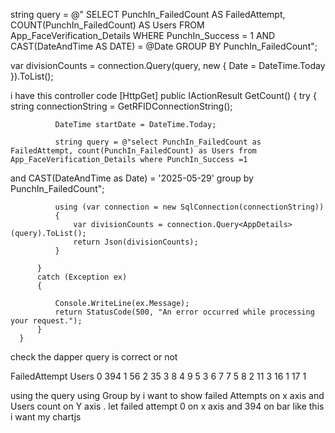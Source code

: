 string query = @"
SELECT 
    PunchIn_FailedCount AS FailedAttempt, 
    COUNT(PunchIn_FailedCount) AS Users 
FROM 
    App_FaceVerification_Details 
WHERE 
    PunchIn_Success = 1
    AND CAST(DateAndTime AS DATE) = @Date
GROUP BY 
    PunchIn_FailedCount";

var divisionCounts = connection.Query<AppDetails>(query, new { Date = DateTime.Today }).ToList();

<script src="https://cdn.jsdelivr.net/npm/chart.js"></script>

<script>
    document.addEventListener("DOMContentLoaded", function () {
        fetch('/Dashboard/GetCount') // Make sure this matches your controller
            .then(response => response.json())
            .then(data => {
                // Sort by FailedAttempt so 0, 1, 2, ... appear in order
                data.sort((a, b) => a.FailedAttempt - b.FailedAttempt);

                const labels = data.map(item => item.FailedAttempt);
                const users = data.map(item => item.Users);

                const ctx = document.getElementById('barChart4').getContext('2d');
                new Chart(ctx, {
                    type: 'bar',
                    data: {
                        labels: labels, // FailedAttempt on X-axis
                        datasets: [{
                            label: 'Users',
                            data: users, // Users on Y-axis
                            backgroundColor: 'rgba(54, 162, 235, 0.7)',
                            borderColor: 'rgba(54, 162, 235, 1)',
                            borderWidth: 1
                        }]
                    },
                    options: {
                        responsive: true,
                        plugins: {
                            legend: {
                                display: false
                            },
                            title: {
                                display: true,
                                text: 'Punch In Failed Attempts (Today)'
                            }
                        },
                        scales: {
                            y: {
                                beginAtZero: true,
                                title: {
                                    display: true,
                                    text: 'User Count'
                                }
                            },
                            x: {
                                title: {
                                    display: true,
                                    text: 'Failed Attempt Count'
                                }
                            }
                        }
                    }
                });
            })
            .catch(error => {
                console.error('Error loading chart data:', error);
            });
    });
</script>



i have this controller code 
      [HttpGet]
      public IActionResult GetCount()
      {
          try
          {
              string connectionString = GetRFIDConnectionString();


              DateTime startDate = DateTime.Today;
            
              string query = @"select PunchIn_FailedCount as FailedAttempt, count(PunchIn_FailedCount) as Users from App_FaceVerification_Details where PunchIn_Success =1
and CAST(DateAndTime as Date) = '2025-05-29'
group by PunchIn_FailedCount";

              using (var connection = new SqlConnection(connectionString))
              {
                  var divisionCounts = connection.Query<AppDetails>(query).ToList();
                  return Json(divisionCounts);
              }

          }
          catch (Exception ex)
          {

              Console.WriteLine(ex.Message);
              return StatusCode(500, "An error occurred while processing your request.");
          }
      }
check the dapper query is correct or not 

FailedAttempt	Users
0	394
1	56
2	35
3	8
4	9
5	3
6	7
7	5
8	2
11	3
16	1
17	1

using the query using Group by i want to show failed Attempts on x axis and Users count on Y axis . let failed attempt 0 on x axis and 394 on bar like this i want my chartjs

